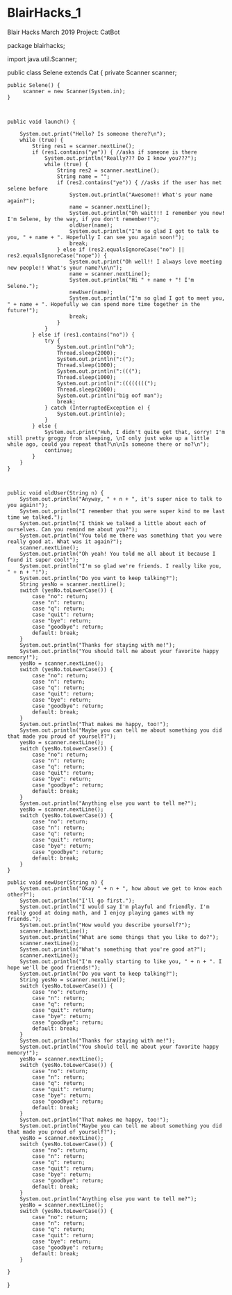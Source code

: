 # BlairHacks_1
Blair Hacks March 2019 Project: CatBot


package blairhacks;

import java.util.Scanner;

public class Selene extends Cat {
	private Scanner scanner;
	
	public Selene() {
		 scanner = new Scanner(System.in);
	}
	
	

	public void launch() {

		System.out.print("Hello? Is someone there?\n");
		while (true) {
			String res1 = scanner.nextLine();
			if (res1.contains("ye")) { //asks if someone is there
				System.out.println("Really??? Do I know you???");
				while (true) {
					String res2 = scanner.nextLine();
					String name = "";
					if (res2.contains("ye")) { //asks if the user has met selene before
						System.out.println("Awesome!! What's your name again?");
						name = scanner.nextLine();
						System.out.println("Oh wait!!! I remember you now! I'm Selene, by the way, if you don't remember!");
						oldUser(name);
						System.out.println("I'm so glad I got to talk to you, " + name + ". Hopefully I can see you again soon!");
						break;
					} else if (res2.equalsIgnoreCase("no") || res2.equalsIgnoreCase("nope")) {
						System.out.print("Oh well!! I always love meeting new people!! What's your name?\n\n");
						name = scanner.nextLine();
						System.out.println("Hi " + name + "! I'm Selene.");
						newUser(name);
						System.out.println("I'm so glad I got to meet you, " + name + ". Hopefully we can spend more time together in the future!");
						break;
					}
				}	
			} else if (res1.contains("no")) {
				try {
					System.out.println("oh");
					Thread.sleep(2000);
					System.out.println(":(");
					Thread.sleep(1000);
					System.out.println(":(((");
					Thread.sleep(1000);
					System.out.println(":((((((((");
					Thread.sleep(2000);
					System.out.println("big oof man");
					break;
				} catch (InterruptedException e) {
					System.out.println(e);
				}
			} else {
				System.out.print("Huh, I didn't quite get that, sorry! I'm still pretty groggy from sleeping, \nI only just woke up a little while ago, could you repeat that?\n\nIs someone there or no?\n");
				continue;
			}
		}
	}
	


	public void oldUser(String n) {
		System.out.println("Anyway, " + n + ", it's super nice to talk to you again!");
		System.out.println("I remember that you were super kind to me last time we talked.");
		System.out.println("I think we talked a little about each of ourselves. Can you remind me about you?");
		System.out.println("You told me there was something that you were really good at. What was it again?");
		scanner.nextLine();
		System.out.println("Oh yeah! You told me all about it because I found it super cool!");
		System.out.println("I'm so glad we're friends. I really like you, " + n + "!");
		System.out.println("Do you want to keep talking?");
		String yesNo = scanner.nextLine();
		switch (yesNo.toLowerCase()) {
			case "no": return;
			case "n": return;
			case "q": return;
			case "quit": return;
			case "bye": return;
			case "goodbye": return;
			default: break;
		}
		System.out.println("Thanks for staying with me!");
		System.out.println("You should tell me about your favorite happy memory!");
		yesNo = scanner.nextLine();
		switch (yesNo.toLowerCase()) {
			case "no": return;
			case "n": return;
			case "q": return;
			case "quit": return;
			case "bye": return;
			case "goodbye": return;
			default: break;
		}
		System.out.println("That makes me happy, too!");
		System.out.println("Maybe you can tell me about something you did that made you proud of yourself?");
		yesNo = scanner.nextLine();
		switch (yesNo.toLowerCase()) {
			case "no": return;
			case "n": return;
			case "q": return;
			case "quit": return;
			case "bye": return;
			case "goodbye": return;
			default: break;
		}
		System.out.println("Anything else you want to tell me?");
		yesNo = scanner.nextLine();
		switch (yesNo.toLowerCase()) {
			case "no": return;
			case "n": return;
			case "q": return;
			case "quit": return;
			case "bye": return;
			case "goodbye": return;
			default: break;
		}	
	}

	public void newUser(String n) {
		System.out.println("Okay " + n + ", how about we get to know each other?");
		System.out.println("I'll go first.");
		System.out.println("I would say I'm playful and friendly. I'm really good at doing math, and I enjoy playing games with my friends.");
		System.out.println("How would you describe yourself?");
		scanner.hasNextLine();
		System.out.println("What are some things that you like to do?");
		scanner.nextLine();
		System.out.println("What's something that you're good at?");
		scanner.nextLine();
		System.out.println("I'm really starting to like you, " + n + ". I hope we'll be good friends!");
		System.out.println("Do you want to keep talking?");
		String yesNo = scanner.nextLine();
		switch (yesNo.toLowerCase()) {
			case "no": return;
			case "n": return;
			case "q": return;
			case "quit": return;
			case "bye": return;
			case "goodbye": return;
			default: break;
		}
		System.out.println("Thanks for staying with me!");
		System.out.println("You should tell me about your favorite happy memory!");
		yesNo = scanner.nextLine();
		switch (yesNo.toLowerCase()) {
			case "no": return;
			case "n": return;
			case "q": return;
			case "quit": return;
			case "bye": return;
			case "goodbye": return;
			default: break;
		}
		System.out.println("That makes me happy, too!");
		System.out.println("Maybe you can tell me about something you did that made you proud of yourself?");
		yesNo = scanner.nextLine();
		switch (yesNo.toLowerCase()) {
			case "no": return;
			case "n": return;
			case "q": return;
			case "quit": return;
			case "bye": return;
			case "goodbye": return;
			default: break;
		}
		System.out.println("Anything else you want to tell me?");
		yesNo = scanner.nextLine();
		switch (yesNo.toLowerCase()) {
			case "no": return;
			case "n": return;
			case "q": return;
			case "quit": return;
			case "bye": return;
			case "goodbye": return;
			default: break;
		}
	
	}


}
